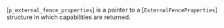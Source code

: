 [`p_external_fence_properties`] is a pointer to a
[`ExternalFenceProperties`] structure in which capabilities are
returned.